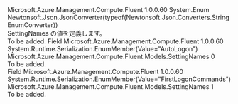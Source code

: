 <Type Name="SettingNames" FullName="Microsoft.Azure.Management.Compute.Fluent.Models.SettingNames">
  <TypeSignature Language="C#" Value="public enum SettingNames" />
  <TypeSignature Language="ILAsm" Value=".class public auto ansi sealed SettingNames extends System.Enum" />
  <TypeSignature Language="DocId" Value="T:Microsoft.Azure.Management.Compute.Fluent.Models.SettingNames" />
  <TypeSignature Language="VB.NET" Value="Public Enum SettingNames" />
  <TypeSignature Language="F#" Value="type SettingNames = " />
  <AssemblyInfo>
    <AssemblyName>Microsoft.Azure.Management.Compute.Fluent</AssemblyName>
    <AssemblyVersion>1.0.0.60</AssemblyVersion>
  </AssemblyInfo>
  <Base>
    <BaseTypeName>System.Enum</BaseTypeName>
  </Base>
  <Attributes>
    <Attribute>
      <AttributeName>Newtonsoft.Json.JsonConverter(typeof(Newtonsoft.Json.Converters.StringEnumConverter))</AttributeName>
    </Attribute>
  </Attributes>
  <Docs>
    <summary>
            SettingNames の値を定義します。
            </summary>
    <remarks>To be added.</remarks>
  </Docs>
  <Members>
    <Member MemberName="AutoLogon">
      <MemberSignature Language="C#" Value="AutoLogon" />
      <MemberSignature Language="ILAsm" Value=".field public static literal valuetype Microsoft.Azure.Management.Compute.Fluent.Models.SettingNames AutoLogon = int32(0)" />
      <MemberSignature Language="DocId" Value="F:Microsoft.Azure.Management.Compute.Fluent.Models.SettingNames.AutoLogon" />
      <MemberSignature Language="VB.NET" Value="AutoLogon" />
      <MemberSignature Language="F#" Value="AutoLogon = 0" Usage="Microsoft.Azure.Management.Compute.Fluent.Models.SettingNames.AutoLogon" />
      <MemberType>Field</MemberType>
      <AssemblyInfo>
        <AssemblyName>Microsoft.Azure.Management.Compute.Fluent</AssemblyName>
        <AssemblyVersion>1.0.0.60</AssemblyVersion>
      </AssemblyInfo>
      <Attributes>
        <Attribute>
          <AttributeName>System.Runtime.Serialization.EnumMember(Value="AutoLogon")</AttributeName>
        </Attribute>
      </Attributes>
      <ReturnValue>
        <ReturnType>Microsoft.Azure.Management.Compute.Fluent.Models.SettingNames</ReturnType>
      </ReturnValue>
      <MemberValue>0</MemberValue>
      <Docs>
        <summary>To be added.</summary>
      </Docs>
    </Member>
    <Member MemberName="FirstLogonCommands">
      <MemberSignature Language="C#" Value="FirstLogonCommands" />
      <MemberSignature Language="ILAsm" Value=".field public static literal valuetype Microsoft.Azure.Management.Compute.Fluent.Models.SettingNames FirstLogonCommands = int32(1)" />
      <MemberSignature Language="DocId" Value="F:Microsoft.Azure.Management.Compute.Fluent.Models.SettingNames.FirstLogonCommands" />
      <MemberSignature Language="VB.NET" Value="FirstLogonCommands" />
      <MemberSignature Language="F#" Value="FirstLogonCommands = 1" Usage="Microsoft.Azure.Management.Compute.Fluent.Models.SettingNames.FirstLogonCommands" />
      <MemberType>Field</MemberType>
      <AssemblyInfo>
        <AssemblyName>Microsoft.Azure.Management.Compute.Fluent</AssemblyName>
        <AssemblyVersion>1.0.0.60</AssemblyVersion>
      </AssemblyInfo>
      <Attributes>
        <Attribute>
          <AttributeName>System.Runtime.Serialization.EnumMember(Value="FirstLogonCommands")</AttributeName>
        </Attribute>
      </Attributes>
      <ReturnValue>
        <ReturnType>Microsoft.Azure.Management.Compute.Fluent.Models.SettingNames</ReturnType>
      </ReturnValue>
      <MemberValue>1</MemberValue>
      <Docs>
        <summary>To be added.</summary>
      </Docs>
    </Member>
  </Members>
</Type>